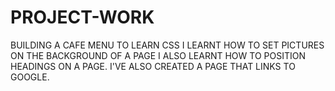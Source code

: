 # PROJECT-WORK
BUILDING A CAFE MENU TO LEARN CSS
I LEARNT HOW TO SET PICTURES ON THE BACKGROUND OF A PAGE
I ALSO LEARNT HOW TO POSITION HEADINGS ON A PAGE.
I'VE ALSO CREATED A PAGE THAT LINKS TO GOOGLE.
